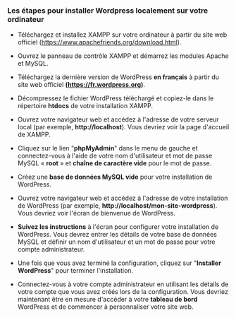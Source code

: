 ### Les étapes pour installer Wordpress localement sur votre ordinateur

- Téléchargez et installez XAMPP sur votre ordinateur à partir du site web officiel (https://www.apachefriends.org/download.html).

- Ouvrez le panneau de contrôle XAMPP et démarrez les modules Apache et MySQL.

- Téléchargez la dernière version de WordPress **en français** à partir du site web officiel **(https://fr.wordpress.org)**.

- Décompressez le fichier WordPress téléchargé et copiez-le dans le répertoire **htdocs** de votre installation XAMPP.

- Ouvrez votre navigateur web et accédez à l'adresse de votre serveur local (par exemple, **http://localhost**). Vous devriez voir la page d'accueil de XAMPP.

- Cliquez sur le lien "**phpMyAdmin**" dans le menu de gauche et connectez-vous à l'aide de votre nom d'utilisateur et mot de passe MySQL « **root** » et **chaîne de caractère vide** pour le mot de passe.

- Créez une **base de données MySQL vide** pour votre installation de WordPress.

- Ouvrez votre navigateur web et accédez à l'adresse de votre installation de WordPress (par exemple, **http://localhost/mon-site-wordpress**). Vous devriez voir l'écran de bienvenue de WordPress.

- **Suivez les instructions** à l'écran pour configurer votre installation de WordPress. Vous devrez entrer les détails de votre base de données MySQL et définir un nom d'utilisateur et un mot de passe pour votre compte administrateur.

- Une fois que vous avez terminé la configuration, cliquez sur "**Installer WordPress**" pour terminer l'installation.

- Connectez-vous à votre compte administrateur en utilisant les détails de votre compte que vous avez créés lors de la configuration. Vous devriez maintenant être en mesure d'accéder à votre **tableau de bord** WordPress et de commencer à personnaliser votre site web.
